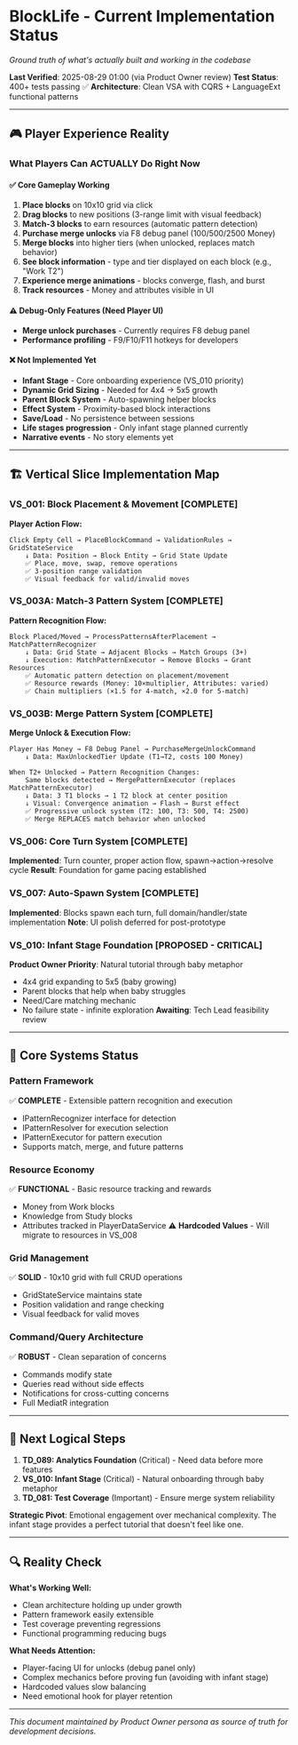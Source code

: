 # BlockLife - Current Implementation Status

*Ground truth of what's actually built and working in the codebase*

**Last Verified**: 2025-08-29 01:00 (via Product Owner review)
**Test Status**: 400+ tests passing ✅
**Architecture**: Clean VSA with CQRS + LanguageExt functional patterns

---

## 🎮 Player Experience Reality

### What Players Can ACTUALLY Do Right Now

#### ✅ Core Gameplay Working
1. **Place blocks** on 10x10 grid via click
2. **Drag blocks** to new positions (3-range limit with visual feedback)
3. **Match-3 blocks** to earn resources (automatic pattern detection)
4. **Purchase merge unlocks** via F8 debug panel (100/500/2500 Money)
5. **Merge blocks** into higher tiers (when unlocked, replaces match behavior)
6. **See block information** - type and tier displayed on each block (e.g., "Work T2")
7. **Experience merge animations** - blocks converge, flash, and burst
8. **Track resources** - Money and attributes visible in UI

#### ⚠️ Debug-Only Features (Need Player UI)
- **Merge unlock purchases** - Currently requires F8 debug panel
- **Performance profiling** - F9/F10/F11 hotkeys for developers

#### ❌ Not Implemented Yet
- **Infant Stage** - Core onboarding experience (VS_010 priority)
- **Dynamic Grid Sizing** - Needed for 4x4 → 5x5 growth
- **Parent Block System** - Auto-spawning helper blocks
- **Effect System** - Proximity-based block interactions
- **Save/Load** - No persistence between sessions
- **Life stages progression** - Only infant stage planned currently
- **Narrative events** - No story elements yet

---

## 🏗️ Vertical Slice Implementation Map

### VS_001: Block Placement & Movement [COMPLETE]
**Player Action Flow:**
```
Click Empty Cell → PlaceBlockCommand → ValidationRules → GridStateService
    ↓ Data: Position → Block Entity → Grid State Update
    ✅ Place, move, swap, remove operations
    ✅ 3-position range validation
    ✅ Visual feedback for valid/invalid moves
```

### VS_003A: Match-3 Pattern System [COMPLETE]
**Pattern Recognition Flow:**
```
Block Placed/Moved → ProcessPatternsAfterPlacement → MatchPatternRecognizer
    ↓ Data: Grid State → Adjacent Blocks → Match Groups (3+)
    ↓ Execution: MatchPatternExecutor → Remove Blocks → Grant Resources
    ✅ Automatic pattern detection on placement/movement
    ✅ Resource rewards (Money: 10×multiplier, Attributes: varied)
    ✅ Chain multipliers (×1.5 for 4-match, ×2.0 for 5-match)
```

### VS_003B: Merge Pattern System [COMPLETE]
**Merge Unlock & Execution Flow:**
```
Player Has Money → F8 Debug Panel → PurchaseMergeUnlockCommand
    ↓ Data: MaxUnlockedTier Update (T1→T2, costs 100 Money)
    
When T2+ Unlocked → Pattern Recognition Changes:
    Same blocks detected → MergePatternExecutor (replaces MatchPatternExecutor)
    ↓ Data: 3 T1 blocks → 1 T2 block at center position
    ↓ Visual: Convergence animation → Flash → Burst effect
    ✅ Progressive unlock system (T2: 100, T3: 500, T4: 2500)
    ✅ Merge REPLACES match behavior when unlocked
```

### VS_006: Core Turn System [COMPLETE]
**Implemented**: Turn counter, proper action flow, spawn→action→resolve cycle
**Result**: Foundation for game pacing established

### VS_007: Auto-Spawn System [COMPLETE]
**Implemented**: Blocks spawn each turn, full domain/handler/state implementation
**Note**: UI polish deferred for post-prototype

### VS_010: Infant Stage Foundation [PROPOSED - CRITICAL]
**Product Owner Priority**: Natural tutorial through baby metaphor
- 4x4 grid expanding to 5x5 (baby growing)
- Parent blocks that help when baby struggles
- Need/Care matching mechanic
- No failure state - infinite exploration
**Awaiting**: Tech Lead feasibility review

---

## 🔌 Core Systems Status

### Pattern Framework
✅ **COMPLETE** - Extensible pattern recognition and execution
- IPatternRecognizer interface for detection
- IPatternResolver for execution selection
- IPatternExecutor for pattern execution
- Supports match, merge, and future patterns

### Resource Economy
✅ **FUNCTIONAL** - Basic resource tracking and rewards
- Money from Work blocks
- Knowledge from Study blocks
- Attributes tracked in PlayerDataService
⚠️ **Hardcoded Values** - Will migrate to resources in VS_008

### Grid Management
✅ **SOLID** - 10x10 grid with full CRUD operations
- GridStateService maintains state
- Position validation and range checking
- Visual feedback for valid moves

### Command/Query Architecture
✅ **ROBUST** - Clean separation of concerns
- Commands modify state
- Queries read without side effects
- Notifications for cross-cutting concerns
- Full MediatR integration

---

## 🎯 Next Logical Steps

1. **TD_089: Analytics Foundation** (Critical) - Need data before more features
2. **VS_010: Infant Stage** (Critical) - Natural onboarding through baby metaphor
3. **TD_081: Test Coverage** (Important) - Ensure merge system reliability

**Strategic Pivot**: Emotional engagement over mechanical complexity. The infant stage provides a perfect tutorial that doesn't feel like one.

---

## 🔍 Reality Check

**What's Working Well:**
- Clean architecture holding up under growth
- Pattern framework easily extensible
- Test coverage preventing regressions
- Functional programming reducing bugs

**What Needs Attention:**
- Player-facing UI for unlocks (debug panel only)
- Complex mechanics before proving fun (avoiding with infant stage)
- Hardcoded values slow balancing
- Need emotional hook for player retention

---

*This document maintained by Product Owner persona as source of truth for development decisions.*